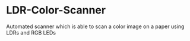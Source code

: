 # LDR-Color-Scanner
Automated scanner which is able to scan a color image on a paper using LDRs and RGB LEDs
